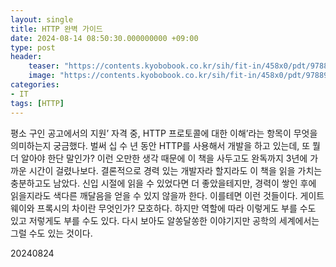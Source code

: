 ```yaml
---
layout: single
title: HTTP 완벽 가이드
date: 2024-08-14 08:50:30.000000000 +09:00
type: post
header:
    teaser: "https://contents.kyobobook.co.kr/sih/fit-in/458x0/pdt/9788966261208.jpg"
    image: "https://contents.kyobobook.co.kr/sih/fit-in/458x0/pdt/9788966261208.jpg"
categories:
- IT
tags: [HTTP]
---
```


평소 구인 공고에서의 지원’ 자격 중, HTTP 프로토콜에 대한 이해’라는 항목이 무엇을 의미하는지 궁금했다. 벌써 십 수 년 동안 HTTP를 사용해서 개발을 하고 있는데, 또 뭘 더 알아야 한단 말인가? 이런 오만한 생각 때문에 이 책을 사두고도 완독까지 3년에 가까운 시간이 걸렸나보다. 결론적으로 경력 있는 개발자라 할지라도 이 책을 읽을 가치는 충분하고도 남았다. 신입 시절에 읽을 수 있었다면 더 좋았을테지만, 경력이 쌓인 후에 읽을지라도 색다른 깨달음을 얻을 수 있지 않을까 한다. 이를테면 이런 것들이다. 게이트웨이와 프록시의 차이란 무엇인가? 모호하다. 하지만 역할에 따라 이렇게도 부를 수도 있고 저렇게도 부를 수도 있다. 다시 보아도 알쏭달쏭한 이야기지만 공학의 세계에서는 그럴 수도 있는 것이다.

20240824
